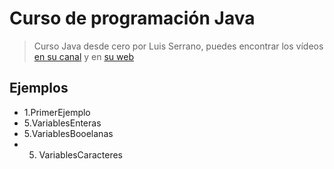 
# Curso de programación Java

> Curso Java desde cero por Luis Serrano, puedes encontrar los vídeos <a href="https://www.youtube.com/channel/UCd-JWcY0AxgRqnWXc6OP2Ow/">en su canal</a> y en <a href="https://luisserrano.pro">su web</a>



## Ejemplos


- 1.PrimerEjemplo
- 5.VariablesEnteras
- 5.VariablesBooelanas
- 5. VariablesCaracteres

